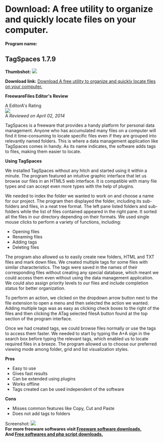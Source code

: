 # Download: A free utility to organize and quickly locate files on your computer.

**Program name:**

## TagSpaces 1.7.9

  
**Thumbshot:** ![](http://www.freewarefiles.com/screenshot/tagspaces_md.jpg)   
  
**Download link:** [Download A free utility to organize and quickly locate files on your computer.](http://freesoftwares.boysofts.com/TagSpaces_program_99018.html)  
  


**FreewareFiles Editor's Review**  
  


A EditorA's Rating  
![](http://www.freewarefiles.com/images/rating/4.5.gif)  
A _Reviewed on April 02, 2014_   
  
TagSpaces is a freeware that provides a handy platform for personal data management. Anyone who has accumulated many files on a computer will find it time-consuming to locate specific files even if they are grouped into relevantly named folders. This is where a data management application like TagSpaces comes in handy. As its name indicates, the software adds tags to files, making them easier to locate. 

**Using TagSpaces**

We installed TagSpaces without any hitch and started using it within a minute. The program featured an intuitive graphic interface that let us browse our files in an HTML5 web interface. It is compatible with many file types and can accept even more types with the help of plugins.

We needed to index the folder we wanted to work on and choose a name for our project. The program then displayed the folder, including its sub-folders and files, in a neat tree format. The left pane listed folders and sub-folders while the list of files contained appeared in the right pane. It sorted all the files in our directory depending on their formats. We used single mouse clicks to perform a variety of functions, including:

  * Opening files 
  * Renaming files 
  * Adding tags 
  * Deleting files 

The program also allowed us to easily create new folders, HTML and TXT files and mark down files. We created multiple tags for some files with similar characteristics. The tags were saved in the names of their corresponding files without creating any special database, which meant we could access them even without using the data management application. We could also assign priority levels to our files and include completion status for better organization.

To perform an action, we clicked on the dropdown arrow button next to the file extension to open a menu and then selected the action we wanted. Adding multiple tags was as easy as clicking check boxes to the right of the files and then clicking the ATag selected filesA button found at the top section of the program interface.

Once we had created tags, we could browse files normally or use the tags to access them faster. We needed to start by typing the A+A sign in the search box before typing the relevant tags, which enabled us to locate required files in a breeze. The program allowed us to choose our preferred viewing mode among folder, grid and list visualization styles.

**Pros**

  * Easy to use 
  * Gives fast results 
  * Can be extended using plugins 
  * Works offline 
  * Tags created can be used independent of the software 

**Cons**

  * Misses common features like Copy, Cut and Paste 
  * Does not add tags to folders 

  
  
Screenshot: ![](http://www.freewarefiles.com/screenshot/tagspaces.jpg)   
**For more freeware softwares visit [Freeware software downloads.](http://freesoftwares.boysofts.com/)**   
**And [Free softwares and php script downloads.](http://www.boysofts.com/)**

